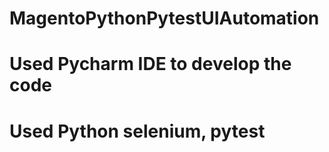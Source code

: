 # MagentoPythonPytestUIAutomation
# Used Pycharm IDE to develop the code
# Used Python selenium, pytest
